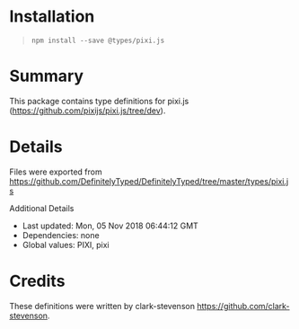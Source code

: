 # Installation
> `npm install --save @types/pixi.js`

# Summary
This package contains type definitions for pixi.js (https://github.com/pixijs/pixi.js/tree/dev).

# Details
Files were exported from https://github.com/DefinitelyTyped/DefinitelyTyped/tree/master/types/pixi.js

Additional Details
 * Last updated: Mon, 05 Nov 2018 06:44:12 GMT
 * Dependencies: none
 * Global values: PIXI, pixi

# Credits
These definitions were written by clark-stevenson <https://github.com/clark-stevenson>.
